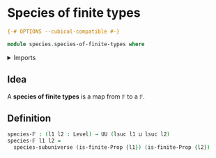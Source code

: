 # Species of finite types

```agda
{-# OPTIONS --cubical-compatible #-}

module species.species-of-finite-types where
```

<details><summary>Imports</summary>

```agda
open import foundation.universe-levels

open import species.species-of-types-in-subuniverses

open import univalent-combinatorics.finite-types
```

</details>

## Idea

A **species of finite types** is a map from `𝔽` to a `𝔽`.

## Definition

```agda
species-𝔽 : (l1 l2 : Level) → UU (lsuc l1 ⊔ lsuc l2)
species-𝔽 l1 l2 =
  species-subuniverse (is-finite-Prop {l1}) (is-finite-Prop {l2})
```
